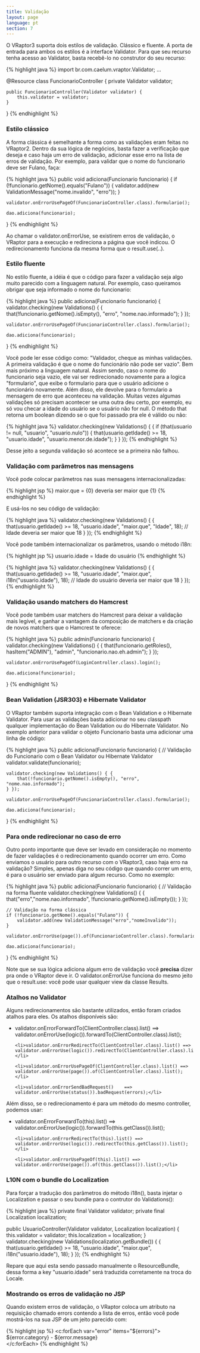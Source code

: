 ```yaml
---
title: Validação
layout: page
language: pt
section: 7
---
```


O VRaptor3 suporta dois estilos de validação. Clássico e fluente. A porta de entrada para ambos os estilos é a interface Validator. Para que seu recurso tenha acesso ao Validator, basta recebê-lo no construtor do seu recurso:

{% highlight java %}
import br.com.caelum.vraptor.Validator;
...

@Resource
class FuncionarioController {
    private Validator validator;
    
    public FuncionarioController(Validator validator) {
        this.validator = validator;
    }
}
{% endhighlight %}

<h3>Estilo clássico</h3>

A forma clássica é semelhante a forma como as validações eram feitas no VRaptor2. Dentro da sua lógica de negócios, basta fazer a verificação que deseja e caso haja um erro de validação, adicionar esse erro na lista de erros de validação. Por exemplo, para validar que o nome do funcionario deve ser Fulano, faça:

{% highlight java %}
public void adiciona(Funcionario funcionario) {
    if (!funcionario.getNome().equals("Fulano")) {
        validator.add(new ValidationMessage("nome.invalido", "erro"));
    }

    validator.onErrorUsePageOf(FuncionarioController.class).formulario();

    dao.adiciona(funcionario);
}
{% endhighlight %}

Ao chamar o validator.onErrorUse, se existirem erros de validação, o VRaptor para a execução e redireciona a página que você indicou. O redirecionamento funciona da mesma forma que o result.use(..).

<h3>Estilo fluente</h3>

No estilo fluente, a idéia é que o código para fazer a validação seja algo muito parecido com a linguagem natural. Por exemplo, caso queiramos obrigar que seja informado o nome do funcionario:

{% highlight java %}
public adiciona(Funcionario funcionario) {
    validator.checking(new Validations() { {
        that(!funcionario.getNome().isEmpty(), "erro", "nome.nao.informado");
    } });

    validator.onErrorUsePageOf(FuncionarioController.class).formulario();

    dao.adiciona(funcionario);
}
{% endhighlight %}

Você pode ler esse código como: "Validador, cheque as minhas validações. A primeira validação é que o nome do funcionário não pode ser vazio". Bem mais próximo a linguagem natural.
Assim sendo, caso o nome do funcionario seja vazio, ele vai ser redirecionado novamente para a logica "formulario", que exibe o formulario para que o usuário adicione o funcionário novamente. Além disso, ele devolve para o formulario a mensagem de erro que aconteceu na validação.
Muitas vezes algumas validações só precisam acontecer se uma outra deu certo, por exemplo, eu só vou checar a idade do usuário se o usuário não for null. O método that retorna um boolean dizendo se o que foi passado pra ele é válido ou não:

{% highlight java %}
validator.checking(new Validations() { {
    if (that(usuario != null, "usuario", "usuario.nulo")) {
        that(usuario.getIdade() >= 18, "usuario.idade", "usuario.menor.de.idade");
    }
} });
{% endhighlight %}

Desse jeito a segunda validação só acontece se a primeira não falhou.

<h3>Validação com parâmetros nas mensagens</h3>

Você pode colocar parâmetros nas suas mensagens internacionalizadas:

{% highlight jsp %}
maior.que = {0} deveria ser maior que {1}
{% endhighlight %}

E usá-los no seu código de validação:

{% highlight java %}
validator.checking(new Validations() { {
    that(usuario.getIdade() >= 18, "usuario.idade", "maior.que", "Idade", 18);
    // Idade deveria ser maior que 18
} });
{% endhighlight %}

Você pode também internacionalizar os parâmetros, usando o método i18n:

{% highlight jsp %}
usuario.idade = Idade do usuário
{% endhighlight %}

{% highlight java %}
validator.checking(new Validations() { {
    that(usuario.getIdade() >= 18, "usuario.idade", "maior.que", i18n("usuario.idade"), 18);
    // Idade do usuário deveria ser maior que 18
} });
{% endhighlight %}

<h3>Validação usando matchers do Hamcrest</h3>

Você pode também usar matchers do Hamcrest para deixar a validação mais legível, e ganhar a vantagem da composição de matchers e da criação de novos matchers que o Hamcrest te oferece:

{% highlight java %}
public admin(Funcionario funcionario) {
    validator.checking(new Validations() { {
        that(funcionario.getRoles(), hasItem("ADMIN"), "admin", "funcionario.nao.eh.admin");
    } });

    validator.onErrorUsePageOf(LoginController.class).login();    

    dao.adiciona(funcionario);
}
{% endhighlight %}

<h3>Bean Validation (JSR303) e Hibernate Validator</h3>

O VRaptor também suporta integração com o Bean Validation e o Hibernate Validator. Para usar as validações basta adicionar no seu classpath qualquer implementação do Bean Validation ou do Hibernate Validator.
No exemplo anterior para validar o objeto Funcionario basta uma adicionar uma linha de código:

{% highlight java %}
public adiciona(Funcionario funcionario) {
    // Validação do Funcionario com o Bean Validator ou Hibernate Validator
    validator.validate(funcionario);

    validator.checking(new Validations() { {
        that(!funcionario.getNome().isEmpty(), "erro", "nome.nao.informado");
    } });

    validator.onErrorUsePageOf(FuncionarioController.class).formulario();
    
    dao.adiciona(funcionario);
}
{% endhighlight %}

<h3>Para onde redirecionar no caso de erro</h3>

Outro ponto importante que deve ser levado em consideração no momento de fazer validações é o redirecionamento quando ocorrer um erro. Como enviamos o usuário para outro recurso com o VRaptor3, caso haja erro na validação?
Simples, apenas diga no seu código que quando correr um erro, é para o usuário ser enviado para algum recurso. Como no exemplo:

{% highlight java %}
public adiciona(Funcionario funcionario) {
    // Validação na forma fluente
    validator.checking(new Validations() { {
        that("erro","nome.nao.informado", !funcionario.getNome().isEmpty());
    } });

    // Validação na forma clássica
    if (!funcionario.getNome().equals("Fulano")) {
        validator.add(new ValidationMessage("erro","nomeInvalido"));
    }

    validator.onErrorUse(page()).of(FuncionarioController.class).formulario();

    dao.adiciona(funcionario);
}
{% endhighlight %}

Note que se sua lógica adiciona algum erro de validação você <strong>precisa</strong> dizer pra onde o VRaptor deve ir. O validator.onErrorUse funciona do mesmo jeito que o result.use: você pode usar qualquer view da classe Results.

<h3>Atalhos no Validator</h3>

Alguns redirecionamentos são bastante utilizados, então foram criados atalhos para eles. Os atalhos disponíveis são:

<ul>
	<li>validator.onErrorForwardTo(ClientController.class).list() ==> validator.onErrorUse(logic()).forwardTo(ClientController.class).list();</li>

	<li>validator.onErrorRedirectTo(ClientController.class).list() ==> validator.onErrorUse(logic()).redirectTo(ClientController.class).list();</li>

	<li>validator.onErrorUsePageOf(ClientController.class).list() ==> validator.onErrorUse(page()).of(ClientController.class).list();</li>

	<li>validator.onErrorSendBadRequest()	 ==> validator.onErrorUse(status()).badRequest(errors);</li>
</ul>

Além disso, se o redirecionamento é para um método do mesmo controller, podemos usar:

<ul>
	<li>validator.onErrorForwardTo(this).list() ==> validator.onErrorUse(logic()).forwardTo(this.getClass()).list();</li>

	<li>validator.onErrorRedirectTo(this).list() ==> validator.onErrorUse(logic()).redirectTo(this.getClass()).list();</li>

	<li>validator.onErrorUsePageOf(this).list() ==> validator.onErrorUse(page()).of(this.getClass()).list();</li>
</ul>

<h3>L10N com o bundle do Localization</h3>

Para forçar a tradução dos parâmetros do método i18n(), basta injetar o Localization e passar o seu bundle para o contrutor do Validations():

{% highlight java %}
private final Validator validator;
private final Localization localization;

public UsuarioController(Validator validator, Localization localization) {
    this.validator = validator;
    this.localization = localization;
}
validator.checking(new Validations(localization.getBundle()) { {
    that(usuario.getIdade() >= 18, "usuario.idade", "maior.que", i18n("usuario.idade"), 18);
} });
{% endhighlight %}

Repare que aqui esta sendo passado manualmente o ResourceBundle, dessa forma a key "usuario.idade" será traduzida corretamente na troca do Locale.

<h3>Mostrando os erros de validação no JSP</h3>

Quando existem erros de validação, o VRaptor coloca um atributo na requisição chamado errors contendo a lista de erros, então você pode mostrá-los na sua JSP de um jeito parecido com:

{% highlight jsp %}
<c:forEach var="error" items="${errors}">
    ${error.category} - ${error.message}<br />
</c:forEach>
{% endhighlight %}
